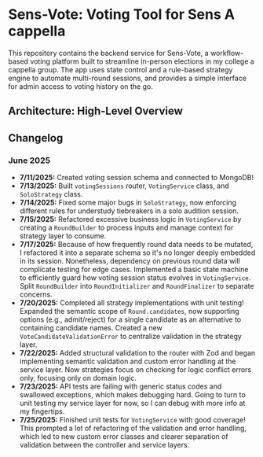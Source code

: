 # Sens-Vote: Voting Tool for Sens A cappella

This repository contains the backend service for Sens-Vote, a workflow-based voting platform built to streamline in-person elections in my college a cappella group. The app uses state control and a rule-based strategy engine to automate multi-round sessions, and provides a simple interface for admin access to voting history on the go.

## Architecture: High-Level Overview



## Changelog

### June 2025

- **7/11/2025:** Created voting session schema and connected to MongoDB!
- **7/13/2025:** Built `votingSessions` router, `VotingService` class, and `SoloStrategy` class.
- **7/14/2025:** Fixed some major bugs in `SoloStrategy`, now enforcing different rules for understudy tiebreakers in a solo audition session.
- **7/15/2025:** Refactored excessive business logic in `VotingService` by creating a `RoundBuilder` to process inputs and manage context for strategy layer to consume.
- **7/17/2025:** Because of how frequently round data needs to be mutated, I refactored it into a separate schema so it's no longer deeply embedded in its session. Nonetheless, dependency on previous round data will complicate testing for edge cases. Implemented a basic state machine to efficiently guard how voting session status evolves in `VotingService`. Split `RoundBuilder` into `RoundInitializer` and `RoundFinalizer` to separate concerns.
- **7/20/2025:** Completed all strategy implementations with unit testing! Expanded the semantic scope of `Round.candidates`, now supporting options (e.g., admit/reject) for a single candidate as an alternative to containing candidate names. Created a new `VoteCandidateValidationError` to centralize validation in the strategy layer.
- **7/22/2025:** Added structural validation to the router with Zod and began implementing semantic validation and custom error handling at the service layer. Now strategies focus on checking for logic conflict errors only, focusing only on domain logic.
- **7/23/2025:** API tests are failing with generic status codes and swallowed exceptions, which makes debugging hard. Going to turn to unit testing my service layer for now, so I can debug with more info at my fingertips.
- **7/25/2025:** Finished unit tests for `VotingService` with good coverage! This prompted a lot of refactoring of the validation and error handling, which led to new custom error classes and clearer separation of validation between the controller and service layers.
